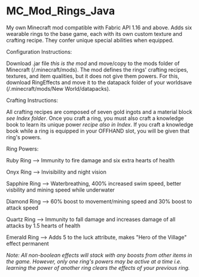 # MC_Mod_Rings_Java
My own Minecraft mod compatible with Fabric API 1.16 and above. Adds six wearable rings to the base game, each with its own custom texture and crafting recipe. They confer unique special abilities when equipped. 

Configuration Instructions:

Download .jar file *this is the mod* and move/copy to the mods folder of Minecraft (/.minecraft/mods). The mod defines the rings' crafting recipes, textures, and item qualities, but it does not give them powers. For this, download RingEffects and move it to the datapack folder of your worldsave (/.minecraft/mods/New World/datapacks).

Crafting Instructions:

All crafting recipes are composed of seven gold ingots and a material block *see Index folder*. Once you craft a ring, you must also craft a knowledge book to learn its
unique power *recipe also in Index*. If you craft a knowledge book while a ring is equipped in your OFFHAND slot, you will be given that ring's powers.

Ring Powers:

Ruby Ring --> Immunity to fire damage and six extra hearts of health 

Onyx Ring --> Invisibility and night vision

Sapphire Ring --> Waterbreathing, 400% increased swim speed, better visbility and mining speed while underwater

Diamond Ring --> 60% boost to movement/mining speed and 30% boost to attack speed

Quartz Ring --> Immunity to fall damage and increases damage of all attacks by 1.5 hearts of health

Emerald Ring --> Adds 5 to the luck attribute, makes "Hero of the Village" effect permanent

*Note: All non-boolean effects will stack with any boosts from other items in the game. However, only one ring's powers may be active at a time i.e. learning the power of
another ring clears the effects of your previous ring.*
 



